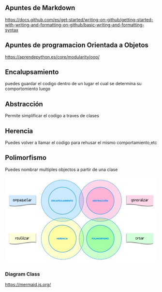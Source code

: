 ## Apuntes de Markdown
https://docs.github.com/es/get-started/writing-on-github/getting-started-with-writing-and-formatting-on-github/basic-writing-and-formatting-syntax

## Apuntes de programacion Orientada a Objetos
https://aprendepython.es/core/modularity/oop/

## Encalupsamiento
puedes guardar el codigo dentro de un lugar el cual se determina su comportomiento luego
## Abstracción
Permite simplificar el codigo a traves de clases
## Herencia
Puedes volver a llamar el codigo para rehusar el mismo comportamiento,etc
## Polimorfismo
Puedes nombrar multiples objectos a partir de una clase

![alt text](image.png)

### Diagram Class
https://mermaid.js.org/